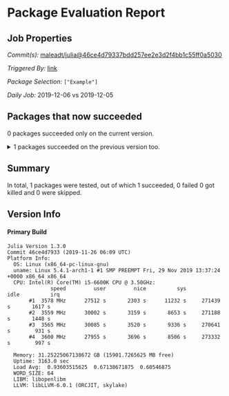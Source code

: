 # Package Evaluation Report

## Job Properties

*Commit(s):* [maleadt/julia@46ce4d79337bdd257ee2e3d2f4bb1c55ff0a5030](https://github.com/maleadt/julia/commit/46ce4d79337bdd257ee2e3d2f4bb1c55ff0a5030)

*Triggered By:* [link](https://www.test.com)

*Package Selection:* `["Example"]`

*Daily Job:* 2019-12-06 vs 2019-12-05

## Packages that now succeeded

0 packages succeeded only on the current version.

<details><summary>1 packages succeeded on the previous version too.</summary>
<p>

- Example v0.5.3: testing [was successful](logs/Example/1.3.0.log)
</p>
</details>


## Summary

In total, 1 packages were tested, out of which 1 succeeded, 0 failed 0 got killed and 0 were skipped.


## Version Info

#### Primary Build

```
Julia Version 1.3.0
Commit 46ce4d7933 (2019-11-26 06:09 UTC)
Platform Info:
  OS: Linux (x86_64-pc-linux-gnu)
  uname: Linux 5.4.1-arch1-1 #1 SMP PREEMPT Fri, 29 Nov 2019 13:37:24 +0000 x86_64 x86_64
  CPU: Intel(R) Core(TM) i5-6600K CPU @ 3.50GHz: 
              speed         user         nice          sys         idle          irq
       #1  3578 MHz      27512 s       2303 s      11232 s     271439 s       1617 s
       #2  3559 MHz      30002 s       3159 s       8653 s     271188 s       1448 s
       #3  3565 MHz      30085 s       3520 s       9336 s     270641 s        931 s
       #4  3600 MHz      27955 s       3696 s       8506 s     273332 s        997 s
       
  Memory: 31.25225067138672 GB (15901.7265625 MB free)
  Uptime: 3163.0 sec
  Load Avg:  0.93603515625  0.67138671875  0.60546875
  WORD_SIZE: 64
  LIBM: libopenlibm
  LLVM: libLLVM-6.0.1 (ORCJIT, skylake)

```
<!-- Generated on 2019-12-06T08:42:45.321 -->
